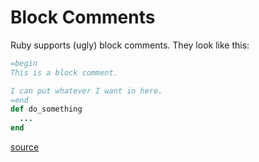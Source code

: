 # Block Comments

Ruby supports (ugly) block comments. They look like this:

```ruby
=begin
This is a block comment.

I can put whatever I want in here.
=end
def do_something
  ...
end
```

[source](http://stackoverflow.com/questions/536760/block-commenting-in-ruby)
